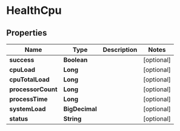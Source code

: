 

# HealthCpu

## Properties

Name | Type | Description | Notes
------------ | ------------- | ------------- | -------------
**success** | **Boolean** |  |  [optional]
**cpuLoad** | **Long** |  |  [optional]
**cpuTotalLoad** | **Long** |  |  [optional]
**processorCount** | **Long** |  |  [optional]
**processTime** | **Long** |  |  [optional]
**systemLoad** | **BigDecimal** |  |  [optional]
**status** | **String** |  |  [optional]



